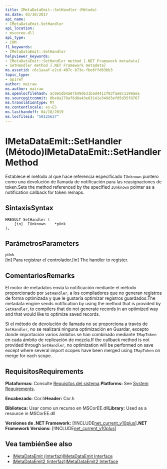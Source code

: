 ```yaml
---
title: IMetaDataEmit::SetHandler (Método)
ms.date: 03/30/2017
api_name:
- IMetaDataEmit.SetHandler
api_location:
- mscoree.dll
api_type:
- COM
f1_keywords:
- IMetaDataEmit::SetHandler
helpviewer_keywords:
- IMetaDataEmit::SetHandler method [.NET Framework metadata]
- SetHandler method [.NET Framework metadata]
ms.assetid: c6c1aaaf-e2cd-407c-b73e-fbe6ffd83bb3
topic_type:
- apiref
author: mairaw
ms.author: mairaw
ms.openlocfilehash: ac0e5db4a87b49d631bad4411f03fae8c1199aea
ms.sourcegitcommit: 0be8a279af6d8a43e03141e349d3efd5d35f8767
ms.translationtype: MT
ms.contentlocale: es-ES
ms.lasthandoff: 04/18/2019
ms.locfileid: "59125637"
---
```

# <a name="imetadataemitsethandler-method"></a><span data-ttu-id="4d828-102">IMetaDataEmit::SetHandler (Método)</span><span class="sxs-lookup"><span data-stu-id="4d828-102">IMetaDataEmit::SetHandler Method</span></span>
<span data-ttu-id="4d828-103">Establece el método al que hace referencia especificado `IUnknown` puntero como una devolución de llamada de notificación para las reasignaciones de token.</span><span class="sxs-lookup"><span data-stu-id="4d828-103">Sets the method referenced by the specified `IUnknown` pointer as a notification callback for token remaps.</span></span>  
  
## <a name="syntax"></a><span data-ttu-id="4d828-104">Sintaxis</span><span class="sxs-lookup"><span data-stu-id="4d828-104">Syntax</span></span>  
  
```  
HRESULT SetHandler (   
    [in]  IUnknown    *pUnk  
);  
```  
  
## <a name="parameters"></a><span data-ttu-id="4d828-105">Parámetros</span><span class="sxs-lookup"><span data-stu-id="4d828-105">Parameters</span></span>  
 `pUnk`  
 <span data-ttu-id="4d828-106">[in] Para registrar el controlador.</span><span class="sxs-lookup"><span data-stu-id="4d828-106">[in] The handler to register.</span></span>  
  
## <a name="remarks"></a><span data-ttu-id="4d828-107">Comentarios</span><span class="sxs-lookup"><span data-stu-id="4d828-107">Remarks</span></span>  
 <span data-ttu-id="4d828-108">El motor de metadatos envía la notificación mediante el método proporcionado por `SetHandler`, a los compiladores que no generan registros de forma optimizada y que le gustaría optimizar registros guardados.</span><span class="sxs-lookup"><span data-stu-id="4d828-108">The metadata engine sends notification by using the method that is provided by `SetHandler`, to compilers that do not generate records in an optimized way and that would like to optimize saved records.</span></span>  
  
 <span data-ttu-id="4d828-109">Si el método de devolución de llamada no se proporciona a través de `SetHandler`, no se realizará ninguna optimización en Guardar, excepto donde importación varios ámbitos se han combinado mediante `IMapToken` en cada ámbito de replicación de mezcla.</span><span class="sxs-lookup"><span data-stu-id="4d828-109">If the callback method is not provided through `SetHandler`, no optimization will be performed on save except where several import scopes have been merged using `IMapToken` on merge for each scope.</span></span>  
  
## <a name="requirements"></a><span data-ttu-id="4d828-110">Requisitos</span><span class="sxs-lookup"><span data-stu-id="4d828-110">Requirements</span></span>  
 <span data-ttu-id="4d828-111">**Plataformas:** Consulte [Requisitos del sistema](../../../../docs/framework/get-started/system-requirements.md).</span><span class="sxs-lookup"><span data-stu-id="4d828-111">**Platforms:** See [System Requirements](../../../../docs/framework/get-started/system-requirements.md).</span></span>  
  
 <span data-ttu-id="4d828-112">**Encabezado**: Cor.h</span><span class="sxs-lookup"><span data-stu-id="4d828-112">**Header:** Cor.h</span></span>  
  
 <span data-ttu-id="4d828-113">**Biblioteca:** Usar como un recurso en MSCorEE.dll</span><span class="sxs-lookup"><span data-stu-id="4d828-113">**Library:** Used as a resource in MSCorEE.dll</span></span>  
  
 <span data-ttu-id="4d828-114">**Versiones de .NET Framework:** [!INCLUDE[net_current_v10plus](../../../../includes/net-current-v10plus-md.md)]</span><span class="sxs-lookup"><span data-stu-id="4d828-114">**.NET Framework Versions:** [!INCLUDE[net_current_v10plus](../../../../includes/net-current-v10plus-md.md)]</span></span>  
  
## <a name="see-also"></a><span data-ttu-id="4d828-115">Vea también</span><span class="sxs-lookup"><span data-stu-id="4d828-115">See also</span></span>

- [<span data-ttu-id="4d828-116">IMetaDataEmit (interfaz)</span><span class="sxs-lookup"><span data-stu-id="4d828-116">IMetaDataEmit Interface</span></span>](../../../../docs/framework/unmanaged-api/metadata/imetadataemit-interface.md)
- [<span data-ttu-id="4d828-117">IMetaDataEmit2 (interfaz)</span><span class="sxs-lookup"><span data-stu-id="4d828-117">IMetaDataEmit2 Interface</span></span>](../../../../docs/framework/unmanaged-api/metadata/imetadataemit2-interface.md)
